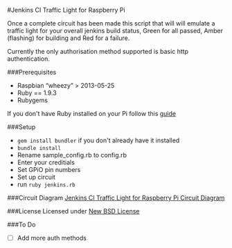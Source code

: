 #Jenkins CI Traffic Light for Raspberry Pi

Once a complete circuit has been made this script that will will emulate a traffic light for your overall jenkins build status, Green for all passed, Amber (flashing) for building and Red for a failure.

Currently the only authorisation method supported is basic http authentication.

###Prerequisites
* Raspbian “wheezy” > 2013-05-25
* Ruby == 1.9.3
* Rubygems

If you don't have Ruby installed on your Pi follow this [guide](http://elinux.org/RPi_Ruby)

###Setup
* `gem install bundler` if you don't already have it installed
* `bundle install`
* Rename sample_config.rb to config.rb
* Enter your creditials
* Set GPiO pin numbers
* Set up circuit
* run `ruby jenkins.rb`

###Circuit Diagram
[Jenkins CI Traffic Light for Raspberry Pi Circuit Diagram](//github.com/madebymade/ruby-raspberrypi-jenkins-ci-trafficlight/blob/master/circuit.png)

###License
Licensed under [New BSD License](https://github.com/madebymade/jquery-navobile/blob/master/license.txt)

###To Do
- [ ] Add more auth methods